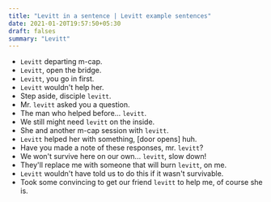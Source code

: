 ```yaml
---
title: "Levitt in a sentence | Levitt example sentences"
date: 2021-01-20T19:57:50+05:30
draft: falses
summary: "Levitt"
---
```

- `Levitt` departing m-cap.
- `Levitt`, open the bridge.
- `Levitt`, you go in first.
- `Levitt` wouldn't help her.
- Step aside, disciple `levitt`.
- Mr. `levitt` asked you a question.
- The man who helped before... `levitt`.
- We still might need `levitt` on the inside.
- She and another m-cap session with `levitt`.
- `Levitt` helped her with something, [door opens] huh.
- Have you made a note of these responses, mr. `levitt`?
- We won't survive here on our own... `levitt`, slow down!
- They'll replace me with someone that will burn `levitt`, on me.
- `Levitt` wouldn't have told us to do this if it wasn't survivable.
- Took some convincing to get our friend `levitt` to help me, of course she is.
                 
